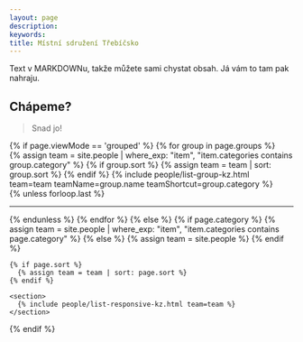 ```yaml
---
layout: page
description:
keywords:
title: Místní sdružení Třebíčsko
---
```


Text v MARKDOWNu, takže můžete sami chystat obsah. Já vám to tam pak nahraju.

## Chápeme?

> Snad jo!

<div>
    {% if page.viewMode == 'grouped' %}
    {% for group in page.groups %}
      <section>
        {% assign team = site.people | where_exp: "item", "item.categories contains group.category" %}
        {% if group.sort %}
          {% assign team = team | sort: group.sort %}
        {% endif %}
        {% include people/list-group-kz.html team=team teamName=group.name teamShortcut=group.category %}
      </section>
      {% unless forloop.last %}<hr class="hr--big" />{% endunless %}
    {% endfor %}
  {% else %}
    {% if page.category %}
      {% assign team = site.people | where_exp: "item", "item.categories contains page.category" %}
    {% else %}
      {% assign team = site.people %}
    {% endif %}

    {% if page.sort %}
      {% assign team = team | sort: page.sort %}
    {% endif %}

    <section>
      {% include people/list-responsive-kz.html team=team %}
    </section>
  {% endif %}
</div>
